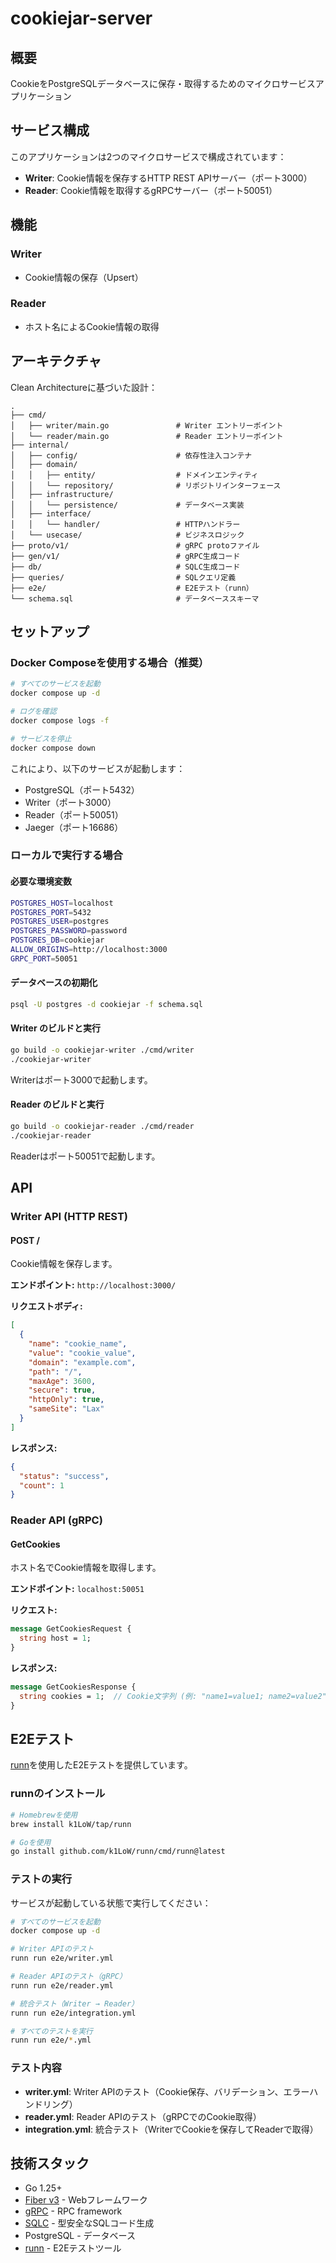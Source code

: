 # cookiejar-server

## 概要

CookieをPostgreSQLデータベースに保存・取得するためのマイクロサービスアプリケーション

## サービス構成

このアプリケーションは2つのマイクロサービスで構成されています：

- **Writer**: Cookie情報を保存するHTTP REST APIサーバー（ポート3000）
- **Reader**: Cookie情報を取得するgRPCサーバー（ポート50051）

## 機能

### Writer
- Cookie情報の保存（Upsert）

### Reader
- ホスト名によるCookie情報の取得

## アーキテクチャ

Clean Architectureに基づいた設計：

```
.
├── cmd/
│   ├── writer/main.go               # Writer エントリーポイント
│   └── reader/main.go               # Reader エントリーポイント
├── internal/
│   ├── config/                      # 依存性注入コンテナ
│   ├── domain/
│   │   ├── entity/                  # ドメインエンティティ
│   │   └── repository/              # リポジトリインターフェース
│   ├── infrastructure/
│   │   └── persistence/             # データベース実装
│   ├── interface/
│   │   └── handler/                 # HTTPハンドラー
│   └── usecase/                     # ビジネスロジック
├── proto/v1/                        # gRPC protoファイル
├── gen/v1/                          # gRPC生成コード
├── db/                              # SQLC生成コード
├── queries/                         # SQLクエリ定義
├── e2e/                             # E2Eテスト（runn）
└── schema.sql                       # データベーススキーマ
```

## セットアップ

### Docker Composeを使用する場合（推奨）

```bash
# すべてのサービスを起動
docker compose up -d

# ログを確認
docker compose logs -f

# サービスを停止
docker compose down
```

これにより、以下のサービスが起動します：
- PostgreSQL（ポート5432）
- Writer（ポート3000）
- Reader（ポート50051）
- Jaeger（ポート16686）

### ローカルで実行する場合

#### 必要な環境変数

```bash
POSTGRES_HOST=localhost
POSTGRES_PORT=5432
POSTGRES_USER=postgres
POSTGRES_PASSWORD=password
POSTGRES_DB=cookiejar
ALLOW_ORIGINS=http://localhost:3000
GRPC_PORT=50051
```

#### データベースの初期化

```bash
psql -U postgres -d cookiejar -f schema.sql
```

#### Writer のビルドと実行

```bash
go build -o cookiejar-writer ./cmd/writer
./cookiejar-writer
```

Writerはポート3000で起動します。

#### Reader のビルドと実行

```bash
go build -o cookiejar-reader ./cmd/reader
./cookiejar-reader
```

Readerはポート50051で起動します。

## API

### Writer API (HTTP REST)

#### POST /

Cookie情報を保存します。

**エンドポイント:** `http://localhost:3000/`

**リクエストボディ:**
```json
[
  {
    "name": "cookie_name",
    "value": "cookie_value",
    "domain": "example.com",
    "path": "/",
    "maxAge": 3600,
    "secure": true,
    "httpOnly": true,
    "sameSite": "Lax"
  }
]
```

**レスポンス:**
```json
{
  "status": "success",
  "count": 1
}
```

### Reader API (gRPC)

#### GetCookies

ホスト名でCookie情報を取得します。

**エンドポイント:** `localhost:50051`

**リクエスト:**
```protobuf
message GetCookiesRequest {
  string host = 1;
}
```

**レスポンス:**
```protobuf
message GetCookiesResponse {
  string cookies = 1;  // Cookie文字列 (例: "name1=value1; name2=value2")
}
```

## E2Eテスト

[runn](https://github.com/k1LoW/runn)を使用したE2Eテストを提供しています。

### runnのインストール

```bash
# Homebrewを使用
brew install k1LoW/tap/runn

# Goを使用
go install github.com/k1LoW/runn/cmd/runn@latest
```

### テストの実行

サービスが起動している状態で実行してください：

```bash
# すべてのサービスを起動
docker compose up -d

# Writer APIのテスト
runn run e2e/writer.yml

# Reader APIのテスト（gRPC）
runn run e2e/reader.yml

# 統合テスト（Writer → Reader）
runn run e2e/integration.yml

# すべてのテストを実行
runn run e2e/*.yml
```

### テスト内容

- **writer.yml**: Writer APIのテスト（Cookie保存、バリデーション、エラーハンドリング）
- **reader.yml**: Reader APIのテスト（gRPCでのCookie取得）
- **integration.yml**: 統合テスト（WriterでCookieを保存してReaderで取得）

## 技術スタック

- Go 1.25+
- [Fiber v3](https://github.com/gofiber/fiber) - Webフレームワーク
- [gRPC](https://grpc.io/) - RPC framework
- [SQLC](https://github.com/sqlc-dev/sqlc) - 型安全なSQLコード生成
- PostgreSQL - データベース
- [runn](https://github.com/k1LoW/runn) - E2Eテストツール
